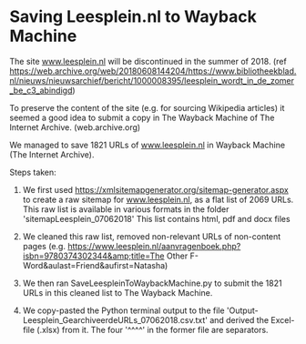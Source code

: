 # Saving Leesplein.nl to Wayback Machine

The site www.leesplein.nl will be discontinued in the summer of 2018. (ref https://web.archive.org/web/20180608144204/https://www.bibliotheekblad.nl/nieuws/nieuwsarchief/bericht/1000008395/leesplein_wordt_in_de_zomer_be_c3_abindigd)

To preserve the content of the site (e.g. for sourcing Wikipedia articles) it seemed a good idea to submit a copy in The Wayback Machine of The Internet Archive. (web.archive.org)

We managed to save 1821 URLs of www.leesplein.nl in Wayback Machine (The Internet Archive). 

Steps taken: 

1) We first used https://xmlsitemapgenerator.org/sitemap-generator.aspx to create a raw sitemap for www.leesplein.nl, as a flat list of 2069 URLs. This raw list is available in various formats in the folder 'sitemapLeesplein_07062018'
This list contains html, pdf and docx files

2) We cleaned this raw list, removed non-relevant URLs of non-content pages (e.g. https://www.leesplein.nl/aanvragenboek.php?isbn=9780374302344&amp;title=The Other F-Word&amp;aulast=Friend&amp;aufirst=Natasha) 

3) We then ran SaveLeespleinToWaybackMachine.py to submit the 1821 URLs in this cleaned list to The Wayback Machine.

4) We copy-pasted the Python terminal output to the file 'Output-Leesplein_GearchiveerdeURLs_07062018.csv.txt' and derived the Excel-file (.xlsx) from it. The four '^^^^' in the former file are separators. 
